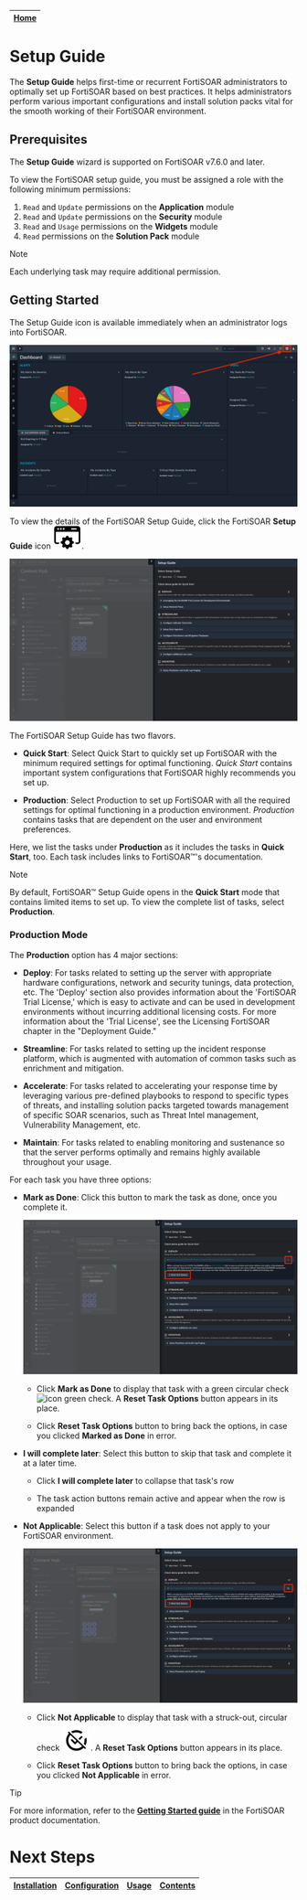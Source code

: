 | [Home](../../README.md) |
|-------------------------|

# Setup Guide

The **Setup Guide** helps first-time or recurrent FortiSOAR administrators to optimally set up FortiSOAR based on best practices. It helps administrators perform various important configurations and install solution packs vital for the smooth working of their FortiSOAR environment.

## Prerequisites

The **Setup Guide** wizard is supported on FortiSOAR v7.6.0 and later.

To view the FortiSOAR setup guide, you must be assigned a role with the following minimum permissions:

1. `Read` and `Update` permissions on the **Application** module
2. `Read` and `Update` permissions on the **Security** module
3. `Read` and `Usage` permissions on the **Widgets** module
4. `Read` permissions on the **Solution Pack** module

>[!NOTE]
>Each underlying task may require additional permission.

## Getting Started

The Setup Guide icon is available immediately when an administrator logs into FortiSOAR.

![Setup Guide on logging into FSR](../res/setup-guide/setup-guide-launch-point.png)

To view the details of the FortiSOAR Setup Guide, click the FortiSOAR **Setup Guide** icon ![](../res/setup-guide/icon-setup-guide.svg).

![Quick Start view of the Setup guide](../res/setup-guide/setup-guide.png)

The FortiSOAR Setup Guide has two flavors.

- **Quick Start**: Select Quick Start to quickly set up FortiSOAR with the minimum required settings for optimal functioning. *Quick Start* contains important system configurations that FortiSOAR highly recommends you set up.

- **Production**: Select Production to set up FortiSOAR with all the required settings for optimal functioning in a production environment. *Production* contains tasks that are dependent on the user and environment preferences.

Here, we list the tasks under **Production** as it includes the tasks in **Quick Start**, too. Each task includes links to FortiSOAR&trade;'s documentation.

> [!Note]
> By default, FortiSOAR&trade; Setup Guide opens in the **Quick Start** mode that contains limited items to set up. To view the complete list of tasks, select **Production**.

### Production Mode

The **Production** option has 4 major sections:

- **Deploy**: For tasks related to setting up the server with appropriate hardware configurations, network and security tunings, data protection, etc. The 'Deploy' section also provides information about the 'FortiSOAR Trial License,' which is easy to activate and can be used in development environments without incurring additional licensing costs. For more information about the 'Trial License', see the Licensing FortiSOAR chapter in the "Deployment Guide."

- **Streamline**: For tasks related to setting up the incident response platform, which is augmented with automation of common tasks such as enrichment and mitigation.

- **Accelerate**: For tasks related to accelerating your response time by leveraging various pre-defined playbooks to respond to specific types of threats, and installing solution packs targeted towards management of specific SOAR scenarios, such as Threat Intel management, Vulnerability Management, etc.

- **Maintain**: For tasks related to enabling monitoring and sustenance so that the server performs optimally and remains highly available throughout your usage.

For each task you have three options:

- **Mark as Done**: Click this button to mark the task as done, once you complete it.

    ![](../res/setup-guide/setup-guide-done.png)

    - Click **Mark as Done** to display that task with a green circular check ![icon green check](./res/icon-mark-as-done.svg). A **Reset Task Options** button appears in its place.

    - Click **Reset Task Options** button to bring back the options, in case you clicked **Marked as Done** in error.

- **I will complete later**: Select this button to skip that task and complete it at a later time.

    - Click **I will complete later** to collapse that task's row

    - The task action buttons remain active and appear when the row is expanded

- **Not Applicable**: Select this button if a task does not apply to your FortiSOAR environment.

    ![](../res/setup-guide/setup-guide-na.png)

    - Click **Not Applicable** to display that task with a struck-out, circular check ![icon not applicable](../res/setup-guide/icon-not-applicable.svg). A **Reset Task Options** button appears in its place.

    - Click **Reset Task Options** button to bring back the options, in case you clicked **Not Applicable** in error.

>[!TIP]
> For more information, refer to the [**Getting Started guide**](https://docs.fortinet.com/document/fortisoar/7.6.1/getting-started/231699/overview) in the FortiSOAR product documentation.

# Next Steps

| [Installation](../setup.md#installation) | [Configuration](../setup.md#configuration) | [Usage](../usage.md) | [Contents](../contents.md) |
|------------------------------------------|--------------------------------------------|----------------------|----------------------------|